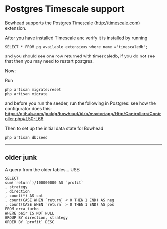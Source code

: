# Postgres Timescale support
Bowhead supports the Postgres Timescale (http://timescale.com) extension.

After you have installed Timescale and verify it is installed by running
```
SELECT * FROM pg_available_extensions where name ='timescaledb';
```
and you should see one row returned with timescaledb, if you do not see that then you may need to restart postgres.

Now:

Run
```
php artisan migrate:reset
php artisan migrate
```
and before you run the seeder, run the following in Postgres:
see how the configurator does this:
https://github.com/joeldg/bowhead/blob/master/app/Http/Controllers/Controller.php#L50-L66

Then to set up the initial data state for Bowhead
```
php artisan db:seed
```

---
## older junk
A query from the older tables...
USE:
```
SELECT 
sum(`return`)/100000000 AS `profit`
, strategy
, direction
, count(*) AS cnt
, count(CASE WHEN `return` < 0 THEN 1 END) AS neg
, count(CASE WHEN `return` > 0 THEN 1 END) AS pos  
FROM orca_turbo
WHERE pair IS NOT NULL
GROUP BY direction, strategy
ORDER BY `profit` DESC
```
